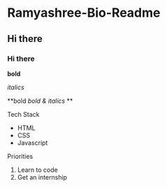 # Ramyashree-Bio-Readme

## Hi there

### Hi there


**bold**

*italics*

**bold *bold & italics* **

Tech Stack
* HTML
* CSS
* Javascript

Priorities
1. Learn to code
2. Get an internship
